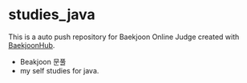 # studies_java
This is a auto push repository for Baekjoon Online Judge created with [BaekjoonHub](https://github.com/BaekjoonHub/BaekjoonHub).
+ Beakjoon 문풀
+ my self studies for java.
